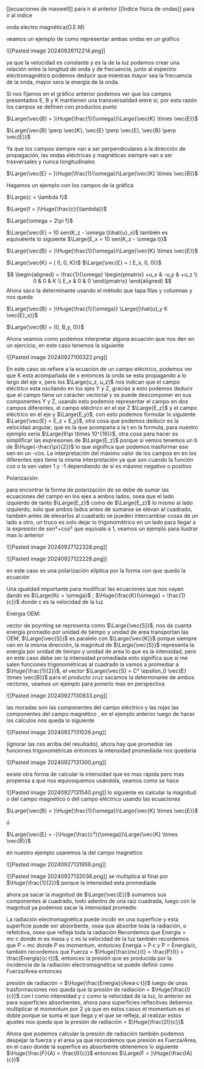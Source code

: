 [[ecuaciones de maxwell]] para ir al anterior 
[[Indice física de ondas]] para ir al indice

onda electro magnética(O.E.M)

veamos un ejemplo de como representar ambas ondas en un gráfico 

![[Pasted image 20240926112214.png]]

ya que la velocidad es constante y es la de la luz podemos crear una relación entre la longitud de onda y de frecuencia, junto al espectro electromagnético podemos deducir que 
mientras mayor sea la frecuencia de la onda, mayor sera la energía de la onda.

Si nos fijamos en el gráfico anterior podemos ver que los campos presentados E, B y K mantienen una transversalidad entre si, por esta razón los campos se definen con productos punto

$\Large{\vec{B} = }\Huge{\frac{1}{\omega}}\Large{\vec{K} \times \vec{E}}$     

$\Large{\vec{B} \perp \vec{K}, \vec{E} \perp \vec{E}, \vec{B} \perp \vec{E}}$ 

Ya que los campos siempre van a ser perpendiculares a la dirección de propagación, las ondas eléctricas y magnéticas siempre van a ser trasversales y nunca longitudinales 

$\Large{\vec{E} = }\Huge{\frac{1}{\omega}}\Large{\vec{K} \times \vec{B}}$     

Hagamos un ejemplo con los campos de la gráfica 

$\Large{c = \lambda f}$ 

$\Large{f = }\Huge{\frac{c}{\lambda}}$  

$\Large{\omega = 2\pi f}$ 

$\Large{\vec{E} = 10 sen(K_z - \omega t)\hat{u}_x}$  también es equivalente lo siguiente $\Large{E_x = 10 sen(K_z - \omega t)}$ 

$\Large{\vec{B} = }\Huge{\frac{1}{\omega}}\Large{\vec{K} \times \vec{E}}$      

$\Large{\vec{K} = ( 0, 0, K)}$ 
$\Large{\vec{E} = ( E_x, 0, 0)}$ 

$$
\begin{aligned}
= \frac{1}{\omega}
\begin{pmatrix}
+u_x & -u_y & +u_z \\
0 & 0 & K \\
E_x & 0 & 0
\end{pmatrix}
\end{aligned}
$$
Ahora saco la determinante usando el método que tapa filas y columnas y nos queda

$\Large{\vec{B} = }\Huge{\frac{1}{\omega}} \Large{(\hat{u}_y K \vec{E}_x)}$   

$\Large{\vec{B} = (0, B_y, 0)}$ 

Ahora veamos como podemos interpretar alguna ecuación que nos den en un ejercicio, en este caso tenemos la siguiente 

![[Pasted image 20240927100322.png]]

En este caso se refiere a la ecuación de un campo eléctrico, podemos ver que K esta acompañada de x entonces la onda se esta propagando a lo largo del eje x, pero los $\Large{u_z, u_z}$ nos 
indican que el campo eléctrico esta oscilando en los ejes Y y Z, gracias a esto podemos deducir que el campo tiene un carácter vectorial y se puede descomponer en sus componentes 
Y y Z, usando esto podemos representar el campo en dos campos diferentes, el campo eléctrico en el eje Z $\Large{E_z}$ y el campo eléctrico en el eje y $\Large{E_y}$, con esto podemos formular lo siguiente 
$\Large{\vec{E} = E_z + E_y}$, otra cosa que podemos deducir es la velocidad angular, que es la que acompaña a la t en la formula, para nuestro ejemplo seria $\Large{6\pi \times 10^{16}}$, otra cosa para hacer es 
simplificar las expresiones de $\Large{E_z}$ porque si vemos tenemos un b de $\Huge{-\frac{\pi}{2}}$ lo que significa que podemos trasformar ese sen en un -cos. La interpretación del máximo valor de los campos en en
los diferentes ejes tiene la misma interpretación ya que son cuando la función cos o la sen valen 1 y -1 dependiendo de si es máximo negativo o positivo 

Polarización:

para encontrar la forma de polarización de se debe de sumar las ecuaciones del campo en los ejes a ambos lados, osea que el lado izquierdo de tanto $\Large{E_z}$ como de $\Large{E_z}$ lo mismo al lado 
izquierdo, solo que ambos lados antes de sumarse se elevan al cuadrado, también antes de elevarlos al cuadrado se pueden intercambiar cosas de un lado a otro, un truco es solo dejar lo 
trigonométrico en un lado para llegar a la expresión de sen²+cos² que equivale a 1, veamos un ejemplo para ilustrar mas lo anterior 

![[Pasted image 20240927122328.png]]

![[Pasted image 20240927122228.png]]

en este caso es una polarización elíptica por la forma con que quedo la ecuación 

Una igualdad importante para modificar las ecuaciones que nos vayan dando es $\Large{Kc = \omega}$ ; $\Huge{\frac{K}{\omega} = \frac{1}{c}}$ donde c es la velocidad de la luz 

Energía OEM:

vector de poynting se representa como $\Large{\vec{S}}$, nos da cuanta energía promedio por unidad de tiempo y unidad de area transportan las OEM, $\Large{\vec{S}}$ es paralelo con $\Large{\vec{K}}$ porque siempre 
van en la misma dirección, la magnitud de $\Large{\vec{S}}$ representa la energía por unidad de tiempo y unidad de area lo que es la intensidad, pero en este caso debe ser la intensidad promediada
esto significa que si me salen funciones trigonométricas al cuadrado la vamos a promediar a $\Huge{\frac{1}{2}}$, el vector $\Large{\vec{S} = C² \epsilon_0 \vec{E} \times \vec{B}}$  para el producto cruz sacamos la determinante 
de ambos vectores, veamos un ejemplo para ponerlo mas en perspectiva

![[Pasted image 20240927130833.png]]

las moradas son las componentes del campo eléctrico y las rojas las componentes del campo magnético , en el ejemplo anterior luego de hacer los calculos nos queda lo siguiente 

![[Pasted image 20240927131026.png]]

(ignorar las ces arriba del resultado), ahora hay que promediar las funciones trigonométricas entonces la intensidad promediada nos quedaría 

![[Pasted image 20240927131300.png]]

existe otra forma de calcular la intensidad que es mas rápida pero mas propensa a que nos equivoquemos usándola, veamos como se hace 

![[Pasted image 20240927131540.png]]
lo siguiente es calcular la magnitud o del campo magnético o del campo eléctrico usando las ecuaciones 

$\Large{\vec{B} = }\Huge{\frac{1}{\omega}}\Large{\vec{K} \times \vec{E}}$     

ó 

$\Large{\vec{E} = -}\Huge{\frac{c²}{\omega}}\Large{\vec{K} \times \vec{B}}$     

en nuestro ejemplo usaremos la del campo magnético 

![[Pasted image 20240927131959.png]]

![[Pasted image 20240927132036.png]]
se multiplica al final por $\Huge{\frac{1}{2}}$  porque la intensidad esta promediada 

ahora pa sacar la magnitud de $\Large{\vec{E}}$ sumamos sus componentes al cuadrado, todo adentro de una raíz cuadrada, luego con la magnitud ya podemos sacar la intensidad promedio 

La radiación electromagnética puede incidir en una superficie y esta superficie puede ser absorbente, osea que absorbe toda la radiación, o refelctiva, osea que refleja toda la radiación
Recordemos que Energía = mc·c donde m es masa y c es la velocidad de la luz también recordemos que P = mc donde P es momentum, entonces Energía = P·c y P = Energía/c, también 
recordemos  que Fuerza = $\Huge{\frac{mc}{t} = \frac{P}{t} = \frac{Energía}{c·t}}$, entonces la presión que es producida por la incidencia de la radiación electromagnética se puede definir como Fuerza/Area entonces 

presión de radiación = $\Huge{\frac{Energía}{Area·c·t}}$ luego de unas trasformaciones nos queda que la presión de radiación = $\Huge{\frac{I}{c}}$ con I como intensidad y c como la velocidad de la luz, lo anterior es
para superficies absorbentes, ahora para superficies reflecitvas debemos multiplicar el momentum por 2 ya que en estos casos el momentum es el doble porque se suma el que llega 
y el que se refleja, al realizar estos ajustes nos queda que la presión de radiación = $\Huge{\frac{2I}{c}}$

Ahora que podemos calcular la presión de radiación también podemos despejar la fuerza y el area ya que recordemos que presión es Fuerza/Area, en el caso donde la superfice es absorbente 
obtenemos lo siguiente $\Huge{\frac{F}{A} = \frac{I}{c}}$ entonces $\Large{F = }\Huge{\frac{IA}{c}}$ 

